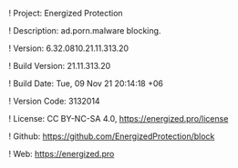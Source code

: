 ! Project: Energized Protection

! Description: ad.porn.malware blocking.

! Version: 6.32.0810.21.11.313.20

! Build Version: 21.11.313.20

! Build Date: Tue, 09 Nov 21 20:14:18 +06

! Version Code: 3132014

! License: CC BY-NC-SA 4.0, https://energized.pro/license

! Github: https://github.com/EnergizedProtection/block

! Web: https://energized.pro
